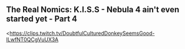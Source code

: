 ## The Real Nomics: K.I.S.S - Nebula 4 ain't even started yet - Part 4
<https://clips.twitch.tv/DoubtfulCulturedDonkeySeemsGood-ILwfNT0QCgVuUX3A>
